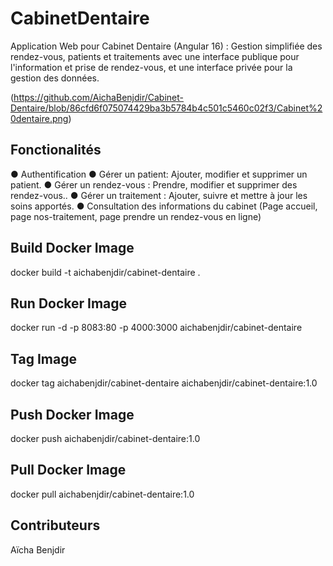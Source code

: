 # CabinetDentaire

Application Web pour Cabinet Dentaire (Angular 16) : Gestion simplifiée des rendez-vous, patients et traitements avec une interface publique pour l'information et prise de rendez-vous, et une interface privée pour la gestion des données. 


(https://github.com/AichaBenjdir/Cabinet-Dentaire/blob/86cfd6f075074429ba3b5784b4c501c5460c02f3/Cabinet%20dentaire.png)






## Fonctionalités

● Authentification 
● Gérer un patient: Ajouter, modifier et supprimer un patient.
● Gérer un rendez-vous : Prendre, modifier et supprimer des rendez-vous..
● Gérer un traitement : Ajouter, suivre et mettre à jour les soins apportés.
● Consultation des informations du cabinet (Page accueil, page nos-traitement, page prendre un rendez-vous en ligne) 


## Build Docker Image

docker build -t aichabenjdir/cabinet-dentaire .

## Run Docker Image

docker run -d -p 8083:80 -p 4000:3000 aichabenjdir/cabinet-dentaire

## Tag Image

docker tag aichabenjdir/cabinet-dentaire aichabenjdir/cabinet-dentaire:1.0

## Push Docker Image

docker push aichabenjdir/cabinet-dentaire:1.0

## Pull Docker Image

docker pull aichabenjdir/cabinet-dentaire:1.0
## Contributeurs
  Aïcha Benjdir 

